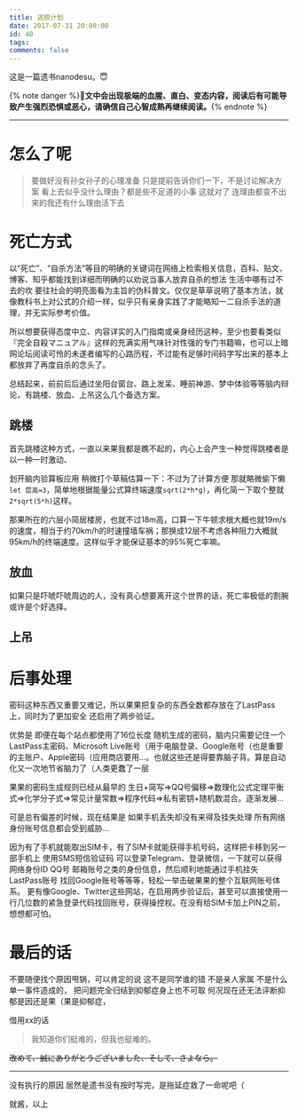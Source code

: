 ```yaml
---
title: 逃脱计划
date: 2017-07-31 20:00:00
id: 40
tags:
comments: false
---
```


这是一篇遗书nanodesu。😇

<!--more-->

{% note danger %}🔞**文中会出现极端的血腥、直白、变态内容，阅读后有可能导致产生强烈恐惧或恶心，请确信自己心智成熟再继续阅读。**{% endnote %}

---

# 怎么了呢

> 要做好没有孙女孙子的心理准备
> 只是提前告诉你们一下，不是讨论解决方案
看上去似乎没什么理由？都是些不足道的小事
这就对了 连理由都变不出来的我还有什么理由活下去
# 死亡方式

以“死亡”、“自杀方法”等目的明确的关键词在网络上检索相关信息，百科、贴文、博客、知乎都能找到详细而明确的以劝说当事人放弃自杀的想法 生活中哪有过不去的坎 要往社会的明亮面看为主旨的伪科普文。仅仅是草草说明了基本方法，就像教科书上对公式的介绍一样，似乎只有亲身实践了才能略知一二自杀手法的道理，并无实际参考价值。

所以想要获得态度中立、内容详实的入门指南或亲身经历这种，至少也要看类似『完全自殺マニュアル』这样的充满实用气味针对性强的专门书籍嘛，也可以上暗网论坛阅读可怜的未遂者编写的心路历程，不过能有足够时间码字写出来的基本上都放弃了再度自杀的念头了。

总结起来，前前后后通过坐阳台窗台、路上发呆、睡前神游、梦中体验等等脑内辩论，有跳楼、放血、上吊这么几个备选方案。
## 跳楼
首先跳楼这种方式，一直以来果我都是瞧不起的，内心上会产生一种觉得跳楼者是以一种一时激动、

划开脑内验算板应用 稍微打个草稿估算一下：不过为了计算方便 那就略微偷下懒 `let 层高=3`，简单地根据能量公式算终端速度`sqrt(2*h*g)`，再化简一下取个整就`2*sqrt(5*h)`这样。

那果所在的六层小简居楼房，也就不过18m高，口算一下牛顿求根大概也就19m/s的速度，相当于约70km/h的时速撞墙车祸；那换成12层不考虑各种阻力大概就95km/h的终端速度。这样似乎才能保证基本的95%死亡率嘛。
## 放血
如果只是吓唬吓唬周边的人，没有真心想要离开这个世界的话，死亡率极低的割腕或许是个好选择。
## 上吊

# 后事处理

密码这种东西又重要又难记，所以果果把复杂的东西全数都存放在了LastPass上，同时为了更加安全 还启用了两步验证。

优势是 即便在每个站点都使用了16位长度 随机生成的密码，脑内只需要记住一个LastPass主密码、Microsoft Live账号（用于电脑登录、Google账号（也是重要的主账户、Apple密码（应用商店要用…。也就这些还是得要靠脑子背。算是自动化又一次地节省脑力了（人类更蠢了一层

果果的密码生成规则已经从最早的 生日+简写⇒QQ号偏移⇒数理化公式定理平衡式⇒化学分子式⇒常见计量常数⇒程序代码⇒私有密钥+随机数混合。逐渐发展…

可是总有偏差的时候，现在结果是 如果手机丢失却没有来得及挂失处理 所有网络身份账号信息都会受到威胁…

因为有了手机就能取出SIM卡，有了SIM卡就能获得手机号码，这样把卡移到另一部手机上 使用SMS短信验证码 可以登录Telegram、登录微信，一下就可以获得网络身份ID QQ号 邮箱账号之类的身份信息，然后顺利地能通过手机挂失LastPass账号 找回Google账号等等等，轻松一举击破果果的整个互联网账号体系。
更有像Google、Twitter这些网站，在启用两步验证后，甚至可以直接使用一行几位数的紧急登录代码找回账号，获得操控权。在没有给SIM卡加上PIN之前，想想都可怕。

# 最后的话

不要随便找个原因甩锅，可以肯定的说 这不是同学谁的错 不是亲人家属 不是什么单一事件造成的，
把问题完全归结到抑郁症身上也不可取 何况现在还无法评断抑郁是因还是果（果是抑郁症，

借用xx的话
> 我知道你们挺难的，但我也挺难的。

~~改めて、誠にありがとうございました、そして、さよなら。~~

---

没有执行的原因 居然是遗书没有按时写完，是拖延症救了一命呢吧（

就酱，以上
